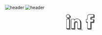 ![header](https://capsule-render.vercel.app/api?type=waving&color=87CEEB&height=200&section=header&text=Hello&fontSize=90&animation=fadeIn)
![header](https://capsule-render.vercel.app/api?type=transparent&color=auto&height=200&text=Welcome%20to%20my%20GitHub&fontSize=40)

<p align="center">
<a href="https://www.linkedin.com/in/mylesbarney/">
  <img height="50" src="https://github.com/myl15/myl15/blob/main/linkedin.png"/>
</a>
<a href="https://www.facebook.com/myles.barney">
  <img height="50" src="https://github.com/myl15/myl15/blob/main/facebook.png"/>
</a>
</p>


<!--
**myl15/myl15** is a ✨ _special_ ✨ repository because its `README.md` (this file) appears on your GitHub profile.

Here are some ideas to get you started:

- 🔭 I’m currently working on ...
- 🌱 I’m currently learning ...
- 👯 I’m looking to collaborate on ...
- 🤔 I’m looking for help with ...
- 💬 Ask me about ...
- 📫 How to reach me: ...
- 😄 Pronouns: ...
- ⚡ Fun fact: ...
-->
